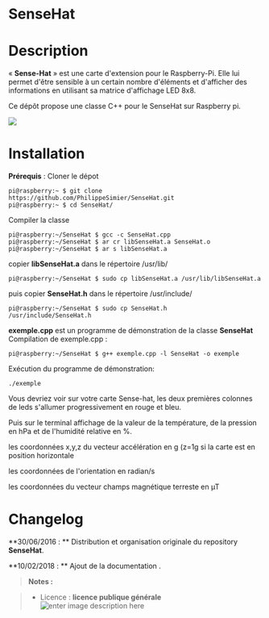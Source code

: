﻿# SenseHat

# Description
« **Sense-Hat** » est une carte d'extension pour le Raspberry-Pi. Elle lui
permet d'être sensible à un certain nombre d'éléments et d'afficher des
informations en utilisant sa matrice d'affichage LED 8x8.

Ce dépôt propose une classe C++ pour le SenseHat sur Raspberry pi.

<img src="https://github.com/PhilippeSimier/SenseHat/blob/master/Documentation/Sense-HAT.png">

# Installation


**Prérequis** : 
Cloner le dépot

    pi@raspberry:~ $ git clone https://github.com/PhilippeSimier/SenseHat.git
    pi@raspberry:~ $ cd SenseHat/

Compiler la classe

    pi@raspberry:~/SenseHat $ gcc -c SenseHat.cpp
    pi@raspberry:~/SenseHat $ ar cr libSenseHat.a SenseHat.o
    pi@raspberry:~/SenseHat $ ar s libSenseHat.a

copier **libSenseHat.a**  dans le répertoire /usr/lib/

    pi@raspberry:~/SenseHat $ sudo cp libSenseHat.a /usr/lib/libSenseHat.a
     

puis copier **SenseHat.h**      dans le répertoire /usr/include/
	
    pi@raspberry:~/SenseHat $ sudo cp SenseHat.h    /usr/include/SenseHat.h

**exemple.cpp**  est un programme  de démonstration de  la classe **SenseHat**
Compilation de exemple.cpp : 

    pi@raspberry:~/SenseHat $ g++ exemple.cpp -l SenseHat -o exemple

Exécution   du programme de démonstration: 

    ./exemple

Vous devriez voir sur votre carte Sense-hat, les deux premières colonnes de leds s'allumer  progressivement en rouge et bleu.

 Puis sur le terminal affichage de la valeur de la température, de la pression en hPa
et de l'humidité relative en %.

les coordonnées x,y,z du vecteur accélération en g (z=1g si la carte est en position horizontale
 
les coordonnées de l'orientation en radian/s

les coordonnées du vecteur champs magnétique terreste en µT 


# Changelog

**30/06/2016 : ** Distribution et organisation originale du repository **SenseHat**. 

**10/02/2018 : ** Ajout de la documentation . 

> **Notes :**


> - Licence : **licence publique générale** ![enter image description here](https://img.shields.io/badge/licence-GPL-green.svg)
<!-- TOOLBOX 

Génération des badges : https://shields.io/
Génération de ce fichier : https://stackedit.io/editor#


